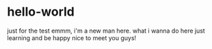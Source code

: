 # hello-world
just for the test
emmm, i'm a new man here.
what i wanna do here
just learning and be happy
nice to meet you guys!
